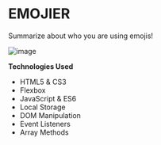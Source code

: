 # EMOJIER
Summarize about who you are using emojis!

![image](https://user-images.githubusercontent.com/29084790/144183284-d6ca5f47-67f6-44ed-b389-e645f6652638.png)

**Technologies Used**
- HTML5 & CS3
- Flexbox
- JavaScript & ES6
- Local Storage
- DOM Manipulation
- Event Listeners
- Array Methods
